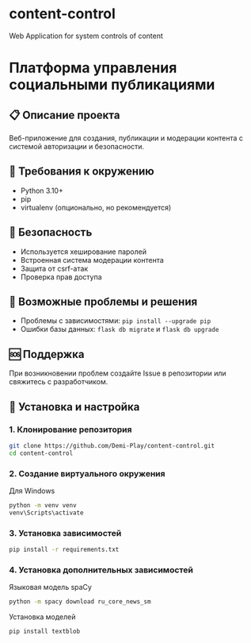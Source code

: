 # content-control
 Web Application for system controls of content

# Платформа управления социальными публикациями

## 📋 Описание проекта
Веб-приложение для создания, публикации и модерации контента с системой авторизации и безопасности.

## 🚀 Требования к окружению
- Python 3.10+
- pip
- virtualenv (опционально, но рекомендуется)

## 🔐 Безопасность
- Используется хеширование паролей
- Встроенная система модерации контента
- Защита от csrf-атак
- Проверка прав доступа

## 🐛 Возможные проблемы и решения
- Проблемы с зависимостями: `pip install --upgrade pip`
- Ошибки базы данных: `flask db migrate` и `flask db upgrade`

## 🆘 Поддержка
При возникновении проблем создайте Issue в репозитории или свяжитесь с разработчиком.

## 🔧 Установка и настройка

### 1. Клонирование репозитория
```bash
git clone https://github.com/Demi-Play/content-control.git
cd content-control
```

### 2. Создание виртуального окружения
Для Windows
```bash
python -m venv venv
venv\Scripts\activate
```

### 3. Установка зависимостей
```bash
pip install -r requirements.txt
```

### 4. Установка дополнительных зависимостей

Языковая модель spaCy

```bash
python -m spacy download ru_core_news_sm
```

Установка моделей

```bash
pip install textblob
```
